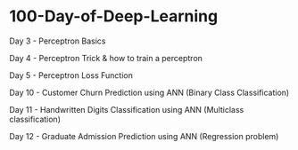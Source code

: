 # 100-Day-of-Deep-Learning

Day 3 - Perceptron Basics

Day 4 - Perceptron Trick & how to train a perceptron

Day 5 - Perceptron Loss Function

Day 10 - Customer Churn Prediction using ANN (Binary Class Classification)

Day 11 - Handwritten Digits Classification using ANN (Multiclass classification)

Day 12 - Graduate Admission Prediction using ANN (Regression problem)
